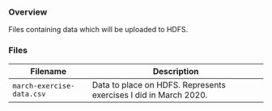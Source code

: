 ### Overview

Files containing data which will be uploaded to HDFS.

### Files

| Filename                  | Description                                                                             |
|---------------------------|-----------------------------------------------------------------------------------------|
| `march-exercise-data.csv` | Data to place on HDFS.  Represents exercises I did in March 2020.                       |